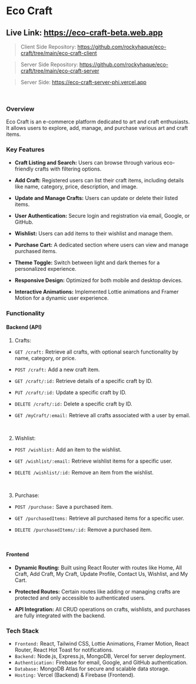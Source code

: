 # Eco Craft

## Live Link: https://eco-craft-beta.web.app

 > Client Side Repository: https://github.com/rockyhaque/eco-craft/tree/main/eco-craft-client

 > Server Side Repository: https://github.com/rockyhaque/eco-craft/tree/main/eco-craft-server

 > Server Side: https://eco-craft-server-phi.vercel.app

<br>

### Overview
Eco Craft is an e-commerce platform dedicated to art and craft enthusiasts. It allows users to explore, add, manage, and purchase various art and craft items.

### Key Features

- **Craft Listing and Search:** Users can browse through various eco-friendly crafts with filtering options.

- **Add Craft:** Registered users can list their craft items, including details like name, category, price, description, and image.

- **Update and Manage Crafts:** Users can update or delete their listed items.

- **User Authentication:** Secure login and registration via email, Google, or GitHub.

- **Wishlist:** Users can add items to their wishlist and manage them.

- **Purchase Cart:** A dedicated section where users can view and manage purchased items.

- **Theme Toggle:** Switch between light and dark themes for a personalized experience.

- **Responsive Design:** Optimized for both mobile and desktop devices.

- **Interactive Animations:** Implemented Lottie animations and Framer Motion for a dynamic user experience.

### Functionality

#### Backend (API)

1. Crafts:

- `GET /craft:` Retrieve all crafts, with optional search functionality by name, category, or price.

- `POST /craft:` Add a new craft item.

- `GET /craft/:id:` Retrieve details of a specific craft by ID.

- `PUT /craft/:id:` Update a specific craft by ID.

- `DELETE /craft/:id:` Delete a specific craft by ID.

- `GET /myCraft/:email:` Retrieve all crafts associated with a user by email.

<br>

2. Wishlist:

- `POST /wishlist:` Add an item to the wishlist.

- `GET /wishlist/:email:` Retrieve wishlist items for a specific user.

- `DELETE /wishlist/:id:` Remove an item from the wishlist.

<br>

3. Purchase:

- `POST /purchase:` Save a purchased item.

- `GET /purchasedItems:` Retrieve all purchased items for a specific user.

- `DELETE /purchasedItems/:id:` Remove a purchased item.

<br>

#### Frontend

- **Dynamic Routing:** Built using React Router with routes like Home, All Craft, Add Craft, My Craft, Update Profile, Contact Us, Wishlist, and My Cart.

- **Protected Routes:** Certain routes like adding or managing crafts are protected and only accessible to authenticated users.

- **API Integration:** All CRUD operations on crafts, wishlists, and purchases are fully integrated with the backend.


### Tech Stack

- `Frontend:` React, Tailwind CSS, Lottie Animations, Framer Motion, React Router, React Hot Toast for notifications.
- `Backend:` Node.js, Express.js, MongoDB, Vercel for server deployment.
- `Authentication:` Firebase for email, Google, and GitHub authentication.
- `Database:` MongoDB Atlas for secure and scalable data storage.
- `Hosting:` Vercel (Backend) & Firebase (Frontend).